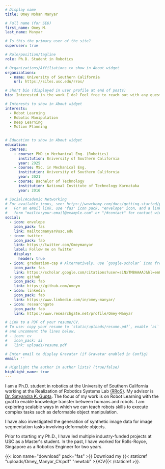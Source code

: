 ```yaml
---
# Display name
title: Omey Mohan Manyar

# Full name (for SEO)
first_name: Omey M.
last_name: Manyar

# Is this the primary user of the site?
superuser: true

# Role/position/tagline
role: Ph.D. Student in Robotics

# Organizations/Affiliations to show in About widget
organizations:
  - name: University of Southern California
    url: https://sites.usc.edu/rros/

# Short bio (displayed in user profile at end of posts)
bio: Interested in the work I do? Feel free to reach out with any questions you might have at manyar@usc.edu.

# Interests to show in About widget
interests:
  - Robot Learning
  - Robotic Manipulation
  - Deep Learning
  - Motion Planning
  

# Education to show in About widget
education:
  courses:
    - course: PhD in Mechanical Eng. (Robotics)
      institution: University of Southern California
      year: 2025
    - course: MSc. in Mechanical Eng.
      institution: University of Southern California
      year: 2021
    - course: Bachelor of Technology
      institution: National Institute of Technology Karnataka
      year: 2016

# Social/Academic Networking
# For available icons, see: https://wowchemy.com/docs/getting-started/page-builder/#icons
#   For an email link, use "fas" icon pack, "envelope" icon, and a link in the
#   form "mailto:your-email@example.com" or "/#contact" for contact widget.
social:
  - icon: envelope
    icon_pack: fas
    link: mailto:manyar@usc.edu
  - icon: twitter
    icon_pack: fab
    link: https://twitter.com/Omeymanyar
    label: Follow me on Twitter
    display:
      header: true
  - icon: graduation-cap # Alternatively, use `google-scholar` icon from `ai` icon pack
    icon_pack: fas
    link: https://scholar.google.com/citations?user=siNxTM8AAAAJ&hl=en&authuser=3
  - icon: github
    icon_pack: fab
    link: https://github.com/omeym
  - icon: linkedin
    icon_pack: fab
    link: https://www.linkedin.com/in/omey-manyar/
  - icon: researchgate
    icon_pack: fab
    link: https://www.researchgate.net/profile/Omey-Manyar

# Link to a PDF of your resume/CV.
# To use: copy your resume to `static/uploads/resume.pdf`, enable `ai` icons in `params.yaml`,
# and uncomment the lines below.
# - icon: cv
#   icon_pack: ai
#   link: uploads/resume.pdf

# Enter email to display Gravatar (if Gravatar enabled in Config)
email: ''

# Highlight the author in author lists? (true/false)
highlight_name: true
---
```


I am a Ph.D. student in robotics at the University of Southern California working at the Realization of Robotics Systems Lab [(RRoS)](https://sites.usc.edu/rros/). My advisor is [Dr. Satyandra K. Gupta](https://sites.usc.edu/skgupta/). The focus of my work is on Robot Learning with the goal to enable knowledge transfer between humans and robots. I am exploring scalable ways in which we can teach robots skills to execute complex tasks such as deformable object manipulation. 

I have also investigated the generation of synthetic image data for image segmentation tasks involving deformable objects. 

Prior to starting my Ph.D., I have led multiple industry-funded projects at USC as a Master's student. In the past, I have worked for Rolls-Royce, Singapore as a Robotics Engineer for two years.

{{< icon name="download" pack="fas" >}} Download my {{< staticref "uploads/Omey_Manyar_CV.pdf" "newtab" >}}CV{{< /staticref >}}.
